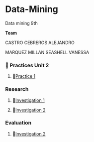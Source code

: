 # Data-Mining
Data mining 9th

  **Team**

CASTRO CEBREROS ALEJANDRO

MARQUEZ MILLAN SEASHELL VANESSA

### :open_file_folder: Practices Unit 2
1.  :page_facing_up:[Practice 1](Unit-2/Practices/Practice1_.md)

### Research
1.  :page_facing_up:[Investigation 1](Unit-2/Researchs/Investigation1.md)

2.  :page_facing_up:[Investigation 2](Unit-2/Researchs/Investigation2.md)

### Evaluation
1.  :page_facing_up:[Investigation 2](Unit-2/Evaluation/EvaluationUnit2.md)
